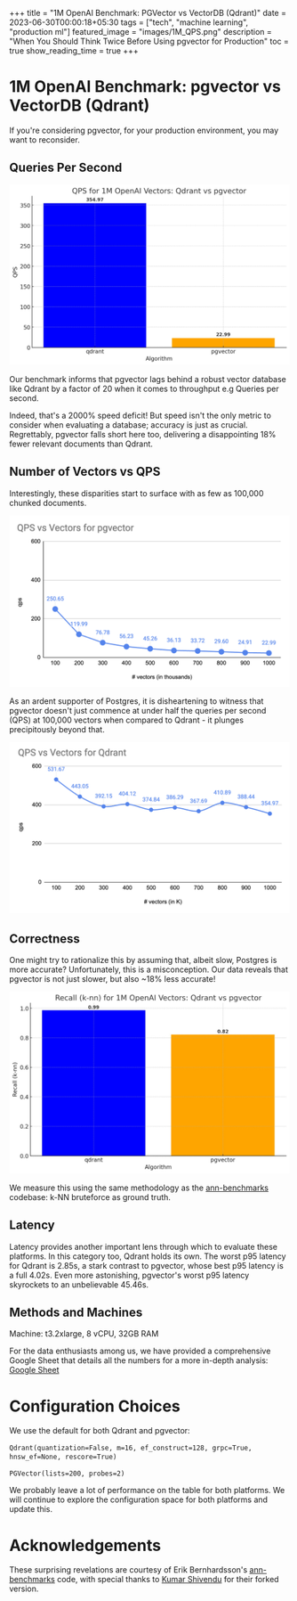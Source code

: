 +++
title =  "1M OpenAI Benchmark: PGVector vs VectorDB (Qdrant)"
date = 2023-06-30T00:00:18+05:30
tags = ["tech", "machine learning", "production ml"]
featured_image = "images/1M_QPS.png"
description = "When You Should Think Twice Before Using pgvector for Production"
toc = true
show_reading_time = true
+++

# 1M OpenAI Benchmark: pgvector vs VectorDB (Qdrant)

If you're considering pgvector, for your production environment, you may want to reconsider. 
## Queries Per Second

![](../images/1M_QPS.jpeg)

Our benchmark informs that pgvector lags behind a robust vector database like Qdrant by a factor of 20 when it comes to throughput e.g Queries per second. 

Indeed, that's a 2000% speed deficit! But speed isn't the only metric to consider when evaluating a database; accuracy is just as crucial. Regrettably, pgvector falls short here too, delivering a disappointing 18% fewer relevant documents than Qdrant.

## Number of Vectors vs QPS

Interestingly, these disparities start to surface with as few as 100,000 chunked documents. 

![](../images/QPSvsVectorpgvector.png)

As an ardent supporter of Postgres, it is disheartening to witness that pgvector doesn't just commence at under half the queries per second (QPS) at 100,000 vectors when compared to Qdrant - it plunges precipitously beyond that. 

![](../images/QPSvsVectorQdrant.png)

## Correctness

One might try to rationalize this by assuming that, albeit slow, Postgres is more accurate? Unfortunately, this is a misconception. Our data reveals that pgvector is not just slower, but also ~18% less accurate!

![](../images/1M_kNN.jpeg)

We measure this using the same methodology as the [ann-benchmarks](https://ann-benchmarks.com) codebase: k-NN bruteforce as ground truth.

## Latency

Latency provides another important lens through which to evaluate these platforms. In this category too, Qdrant holds its own. The worst p95 latency for Qdrant is 2.85s, a stark contrast to pgvector, whose best p95 latency is a full 4.02s. Even more astonishing, pgvector's worst p95 latency skyrockets to an unbelievable 45.46s.

## Methods and Machines

Machine: t3.2xlarge, 8 vCPU, 32GB RAM

For the data enthusiasts among us, we have provided a comprehensive Google Sheet that details all the numbers for a more in-depth analysis: [Google Sheet](https://docs.google.com/spreadsheets/d/1t2-tXID2LJCXdLv1JTPQaYhmMs6woOnK7W7nkEuDsUc/edit?usp=sharing)

# Configuration Choices

We use the default for both Qdrant and pgvector:

```
Qdrant(quantization=False, m=16, ef_construct=128, grpc=True, hnsw_ef=None, rescore=True)
```

```
PGVector(lists=200, probes=2)
```

We probably leave a lot of performance on the table for both platforms. We will continue to explore the configuration space for both platforms and update this. 

# Acknowledgements
These surprising revelations are courtesy of Erik Bernhardsson's [ann-benchmarks](https://ann-benchmarks.com) code, with special thanks to [Kumar Shivendu](https://www.linkedin.com/in/kshivendu) for their forked version.